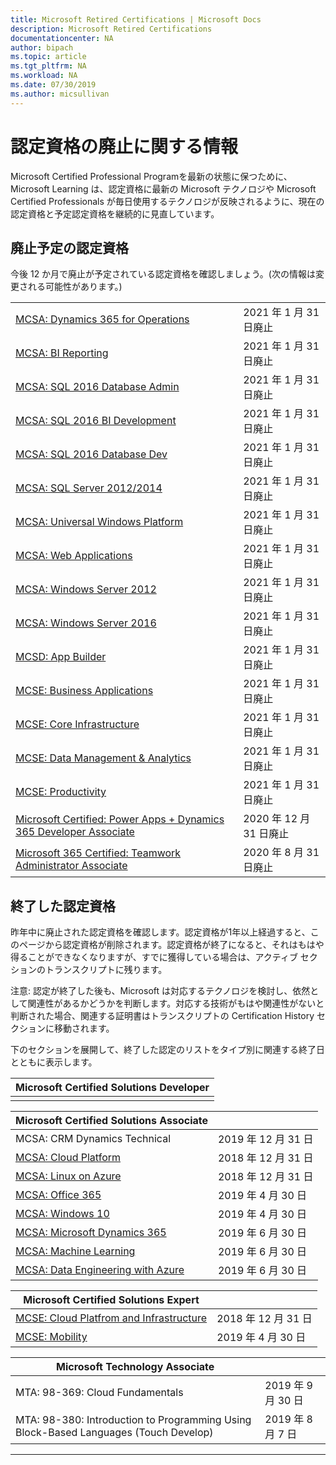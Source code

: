 ```yaml
---
title: Microsoft Retired Certifications | Microsoft Docs
description: Microsoft Retired Certifications
documentationcenter: NA
author: bipach
ms.topic: article
ms.tgt_pltfrm: NA
ms.workload: NA
ms.date: 07/30/2019
ms.author: micsullivan
---
```

# 認定資格の廃止に関する情報

Microsoft Certified Professional Programを最新の状態に保つために、Microsoft Learning は、認定資格に最新の Microsoft テクノロジや Microsoft Certified Professionals が毎日使用するテクノロジが反映されるように、現在の認定資格と予定認定資格を継続的に見直しています。

## 廃止予定の認定資格

今後 12 か月で廃止が予定されている認定資格を確認しましょう。(次の情報は変更される可能性があります。)  

|                                             |                    |
| ---------------------------------------------------------------------------------- | ------------------ |
| [MCSA: Dynamics 365 for Operations](https://www.microsoft.com/learning/mcsa-microsoft-dynamics-365-for-operations.aspx) | 2021 年 1 月 31 日廃止 |
| [MCSA: BI Reporting](https://www.microsoft.com/learning/mcsa-bi-reporting.aspx) | 2021 年 1 月 31 日廃止 |
| [MCSA: SQL 2016 Database Admin](https://www.microsoft.com/learning/mcsa-sql2016-database-administration-certification.aspx) | 2021 年 1 月 31 日廃止 |
| [MCSA: SQL 2016 BI Development](https://www.microsoft.com/learning/mcsa-sql2016-business-intelligence-certification.aspx) | 2021 年 1 月 31 日廃止 |
| [MCSA: SQL 2016 Database Dev](https://www.microsoft.com/learning/mcsa-sql2016-database-development-certification.aspx) | 2021 年 1 月 31 日廃止 |
| [MCSA: SQL Server 2012/2014](https://www.microsoft.com/learning/mcsa-sql-certification.aspx) | 2021 年 1 月 31 日廃止 |
| [MCSA: Universal Windows Platform](https://www.microsoft.com/learning/mcsa-universal-windows-platform.aspx) | 2021 年 1 月 31 日廃止 |
| [MCSA: Web Applications](https://www.microsoft.com/learning/mcsa-web-applications-certification.aspx) | 2021 年 1 月 31 日廃止 |
| [MCSA: Windows Server 2012](https://www.microsoft.com/learning/mcsa-windows-server-certification.aspx) | 2021 年 1 月 31 日廃止 |
| [MCSA: Windows Server 2016](https://www.microsoft.com/learning/mcsa-windows-server-2016-certification.aspx) | 2021 年 1 月 31 日廃止 |
| [MCSD: App Builder](https://www.microsoft.com/learning/mcsd-app-builder-certification.aspx) | 2021 年 1 月 31 日廃止 |
| [MCSE: Business Applications](https://www.microsoft.com/learning/mcse-business-applications.aspx) | 2021 年 1 月 31 日廃止 |
| [MCSE: Core Infrastructure](https://www.microsoft.com/learning/mcse-core-infrastructure.aspx) | 2021 年 1 月 31 日廃止 |
| [MCSE: Data Management & Analytics](https://www.microsoft.com/learning/mcse-data-management-analytics.aspx) | 2021 年 1 月 31 日廃止 |
| [MCSE: Productivity](https://www.microsoft.com/learning/mcse-productivity-certification.aspx) | 2021 年 1 月 31 日廃止 |
| [Microsoft Certified: Power Apps + Dynamics 365 Developer Associate](/learn/certifications/power-apps-and-d365-developer-associate) | 2020 年 12 月 31 日廃止 |
| [Microsoft 365 Certified: Teamwork Administrator Associate](/learn/certifications/m365-teamwork-administrator) | 2020 年 8 月 31 日廃止 |

## 終了した認定資格

昨年中に廃止された認定資格を確認します。認定資格が1年以上経過すると、このページから認定資格が削除されます。認定資格が終了になると、それはもはや得ることができなくなりますが、すでに獲得している場合は、アクティブ セクションのトランスクリプトに残ります。

注意: 認定が終了した後も、Microsoft は対応するテクノロジを検討し、依然として関連性があるかどうかを判断します。対応する技術がもはや関連性がないと判断された場合、関連する証明書はトランスクリプトの Certification History セクションに移動されます。

下のセクションを展開して、終了した認定のリストをタイプ別に関連する終了日とともに表示します。

| Microsoft Certified Solutions Developer                                            |
| ---------------------------------------------------------------------------------- |
|                                                                                    |

| Microsoft Certified Solutions Associate                                            |                    |
| ---------------------------------------------------------------------------------- | ------------------ |
| MCSA: CRM Dynamics Technical                                                                                                | 2019 年 12 月 31 日 |
| [MCSA: Cloud Platform](https://www.microsoft.com/learning/mcsa-cloud-platform-certification.aspx)                     | 2018 年 12 月 31 日 |
| [MCSA: Linux on Azure](https://www.microsoft.com/learning/mcsa-linux-azure-certification.aspx)                        | 2018 年 12 月 31 日  |
| [MCSA: Office 365](https://www.microsoft.com/learning/mcsa-office365-certification.aspx)                              | 2019 年 4 月 30 日     |
| [MCSA: Windows 10](https://www.microsoft.com/learning/mcsa-windows-10-certifications.aspx)                            | 2019 年 4 月 30 日     |
| [MCSA: Microsoft Dynamics 365](https://www.microsoft.com/learning/mcsa-microsoft-dynamics-365.aspx)                   | 2019 年 6 月 30 日      |
| [MCSA: Machine Learning](https://www.microsoft.com/learning/mcsa-machine-learning.aspx)                               | 2019 年 6 月 30 日      |
| [MCSA: Data Engineering with Azure](https://www.microsoft.com/learning/mcsa-data-engineering-with-azure.aspx)         | 2019 年 6 月 30 日      |

| Microsoft Certified Solutions Expert                                               |                    |
| ---------------------------------------------------------------------------------- | ------------------ |
| [MCSE: Cloud Platfrom and Infrastructure](https://www.microsoft.com/learning/mcse-cloud-platform-infrastructure.aspx) | 2018 年 12 月 31 日  |
| [MCSE: Mobility](https://www.microsoft.com/learning/mcse-mobility-certification.aspx)                                 | 2019 年 4 月 30 日     |

| Microsoft Technology Associate                                                     |                    |
| ---------------------------------------------------------------------------------- | ------------------ |
| MTA: 98-369: Cloud Fundamentals                                                                                             | 2019 年 9 月 30 日 |
| MTA: 98-380: Introduction to Programming Using Block-Based Languages (Touch Develop) | 2019 年 8 月 7 日|
___
